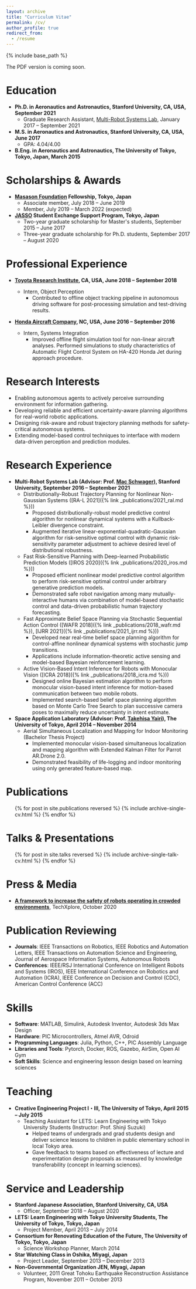 ```yaml
---
layout: archive
title: "Curriculum Vitae"
permalink: /cv/
author_profile: true
redirect_from:
  - /resume
---
```


{% include base_path %}

The PDF version is coming soon.

Education
======
* **Ph.D. in Aeronautics and Astronautics, Stanford University, CA, USA, September 2021**
  * Graduate Research Assistant, [Multi-Robot Systems Lab](https://msl.stanford.edu), January 2017 – September 2021
* **M.S. in Aeronautics and Astronautics, Stanford University, CA, USA, June 2017**
  * GPA: 4.04/4.00
* **B.Eng. in Aeronautics and Astronautics, The University of Tokyo, Tokyo, Japan, March 2015**


Scholarships & Awards
=====
* **[Masason Foundation](https://masason-foundation.org/en/) Fellowship, Tokyo, Japan**
  * Associate member, July 2018 – June 2019
  * Member, July 2019 – March 2022 (expected)
* **[JASSO](https://www.jasso.go.jp/en/index.html) Student Exchange Support Program, Tokyo, Japan**
  * Two-year graduate scholarship for Master's students, September 2015 – June 2017
  * Three-year graduate scholarship for Ph.D. students, September 2017 – August 2020
  

Professional Experience
======
* **[Toyota Research Institute](https://www.tri.global/), CA, USA, June 2018 – September 2018**
  * Intern, Object Perception
    * Contributed to offline object tracking pipeline in autonomous driving software for post-processing simulation and 
      test-driving results.

* **[Honda Aircraft Company](https://www.hondajet.com/), NC, USA, June 2016 – September 2016**
  * Intern, Systems Integration
    * Improved offline flight simulation tool for non-linear aircraft analyses. Performed simulations to 
      study characteristics of Automatic Flight Control System on HA-420 Honda Jet during approach procedure.
  

Research Interests
=====
* Enabling autonomous agents to actively perceive surrounding environment for information gathering.
* Developing reliable and efficient uncertainty-aware planning algorithms for real-world robotic applications.
* Designing risk-aware and robust trajectory planning methods for safety-critical autonomous systems.
* Extending model-based control techniques to interface with modern data-driven perception and prediction modules.


Research Experience
=====
* **Multi-Robot Systems Lab (Advisor: Prof. [Mac Schwager](https://web.stanford.edu/~schwager/)), Stanford University, 
  September 2016 – September 2021**
  * Distributionally-Robust Trajectory Planning for Nonlinear Non-Gaussian Systems ([RA-L 2021]({% link _publications/2021_ral.md %}))
    * Proposed distributionally-robust model predictive control algorithm for nonlinear dynamical systems with a 
      Kullback-Leibler divergence constraint.
    * Augmented iterative linear-exponential-quadratic-Gaussian algorithm for risk-sensitive optimal control with
      dynamic risk-sensitivity parameter adjustment to achieve desired level of distributional robustness.
  * Fast Risk-Sensitive Planning with Deep-learned Probabilistic Prediction Models ([IROS 2020]({% link _publications/2020_iros.md %}))
    * Proposed efficient nonlinear model predictive control algorithm to perform risk-sensitive optimal control under 
      arbitrary generative prediction models.
    * Demonstrated safe robot navigation among many mutually-interactive humans via combination of model-based
      stochastic control and data-driven probabilistic human trajectory forecasting.
  * Fast Approximate Belief Space Planning via Stochastic Sequential Action Control ([WAFR 2018]({% link _publications/2018_wafr.md %}), 
    [IJRR 2021]({% link _publications/2021_ijrr.md %}))
    * Developed near real-time belief space planning algorithm for control-affine nonlinear dynamical systems with 
      stochastic jump transitions.
    * Applications include information-theoretic active sensing and model-based Bayesian reinforcement learning.  
  * Active Vision-Based Intent Inference for Robots with Monocular Vision ([ICRA 2018]({% link _publications/2018_icra.md %}))
    * Designed online Bayesian estimation algorithm to perform monocular vision-based intent inference for motion-based
      communication between two mobile robots.
    * Implemented search-based belief space planning algorithm based on Monte Carlo Tree Search to plan successive 
      camera poses to maximally reduce uncertainty in intent estimate.
* **Space Application Laboratory (Advisor: Prof. [Takehisa Yairi](https://www.rcast.u-tokyo.ac.jp/en/research/people/staff-yairi_takehisa.html)),
  The University of Tokyo, April 2014 – November 2014**      
  * Aerial Simultaneous Localization and Mapping for Indoor Monitoring (Bachelor Thesis Project)
    * Implemented monocular vision-based simultaneous localization and mapping algorithm with Extended Kalman Filter
      for Parrot AR.Drone 2.0.
    * Demonstrated feasibility of life-logging and indoor monitoring using only generated feature-based map. 


Publications
======
  <ul>{% for post in site.publications reversed %}
    {% include archive-single-cv.html %}
  {% endfor %}
  </ul>


Talks & Presentations
======
  <ul>{% for post in site.talks reversed %}
    {% include archive-single-talk-cv.html %}
  {% endfor %}</ul>


Press & Media
======
* **[A framework to increase the safety of robots operating in crowded environments](https://techxplore.com/news/2020-10-framework-safety-robots-crowded-environments.html)**, 
  TechXplore, October 2020
  

Publication Reviewing
======
* **Journals**: IEEE Transactions on Robotics, IEEE Robotics and Automation Letters, 
  IEEE Transactions on Automation Science and Engineering, Journal of Aerospace Information Systems, 
  Autonomous Robots
* **Conferences**: IEEE/RSJ International Conference on Intelligent Robots and Systems (IROS), 
  IEEE International Conference on Robotics and Automation (ICRA), IEEE Conference on Decision and Control (CDC),
  American Control Conference (ACC)


Skills
======
* **Software**: MATLAB, Simulink, Autodesk Inventor, Autodesk 3ds Max Design
* **Hardware**: PIC Microcontrollers, Atmel AVR, Odroid
* **Programming Languages**: Julia, Python, C++, PIC Assembly Language
* **Libraries and Tools**: Pytorch, Docker, ROS, Gazebo, AirSim, Open AI Gym
* **Soft Skills**: Science and engineering lesson design based on learning sciences
  
Teaching
======
* **Creative Engineering Project I・III, The University of Tokyo, April 2015 – July 2015**
  * Teaching Assistant for LETS: Learn Engineering with Tokyo University Students (Instructor: Prof. Shinji Suzuki)
    * Helped teams of undergrads and grad students design and deliver science lessons to children in public elementary
      school in local Tokyo area.
    * Gave feedback to teams based on effectiveness of lecture and experimentation design proposals as measured by 
      knowledge transferability (concept in learning sciences).

Service and Leadership
======
* **Stanford Japanese Association, Stanford University, CA, USA**
  * Officer, September 2018 – August 2020
* **LETS: Learn Engineering with Tokyo University Students, The University of Tokyo, Tokyo, Japan**
  * Project Member, April 2013 – July 2014
* **Consortium for Renovating Education of the Future, The University of Tokyo, Tokyo, Japan**
  * Science Workshop Planner, March 2014
* **Star Watching Class in Oshika, Miyagi, Japan**
  * Project Leader, September 2013 – December 2013
* **Non-Governmental Organization JEN, Miyagi, Japan** 
  * Volunteer, 2011 Great Tohoku Earthquake Reconstruction Assistance Program, November 2011 – October 2013
  

